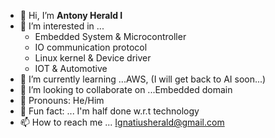 - 👋 Hi, I’m **Antony Herald I**
- 👀 I’m interested in ... 
    - Embedded System & Microcontroller
    - IO communication protocol
    - Linux kernel & Device driver
    - IOT & Automotive
- 🌱 I’m currently learning ...AWS, (I will get back to AI soon...)
- 💞️ I’m looking to collaborate on ...Embedded domain
- 👋 Pronouns: He/Him
- 👀 Fun fact: ... I'm half done w.r.t technology
- 📫 How to reach me ... Ignatiusherald@gmail.com

<!---
AntonyHerald/AntonyHerald is a ✨ special ✨ repository because its `README.md` (this file) appears on your GitHub profile.
You can click the Preview link to take a look at your changes.
--->
